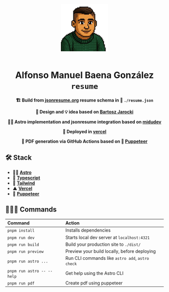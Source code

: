 <div align="center">
   <img src="./public/habbo.webp" " height="150px" width="auto">
   <br><br>
   <h1>
      Alfonso Manuel Baena González <code>resume</code>
   </h1>
   <b>
      <p>
         🏗️ Build from <a href="https://jsonresume.org/schema/">jsonresume.org</a> resume schema in 📄 <code>./resume.json</code>
      </p>
      <p>
         🎨 Design and 💡 idea based on <a href="https://github.com/BartoszJarocki/cv">Bartosz Jarocki</a>
      </p>
      <p>
         👨‍🚀 Astro implementation and jsonresume integration based on <a href="https://github.com/midudev/minimalist-portfolio-json/tree/main">midudev</a>
      </p>
      <p>
         🚀 Deployed in <a href="https://vercel.com/">vercel</a>
      </p>
      <p>
         🔖 PDF generation via GitHub Actions based on 🐶 <a href="https://pptr.dev/">Puppeteer</a>
      </p>
      <p>
      </p>
   </b>

</div>

## 🛠️ Stack

- 👨‍🚀 **[Astro](https://astro.build/)**
- 🔷 **[Typescript](https://www.typescriptlang.org/)**
- 🌊 **[Tailwind](https://www.typescriptlang.org/)**
- ▲ **[Vercel](https://vercel.com/)**
- 🤖 **[Puppeteer](https://pptr.dev/)**

## 🧙🏻‍♂️ Commands

| Command                    | Action                                           |
| :------------------------- | :----------------------------------------------- |
| `pnpm install`             | Installs dependencies                            |
| `pnpm run dev`             | Starts local dev server at `localhost:4321`      |
| `pnpm run build`           | Build your production site to `./dist/`          |
| `pnpm run preview`         | Preview your build locally, before deploying     |
| `pnpm run astro ...`       | Run CLI commands like `astro add`, `astro check` |
| `pnpm run astro -- --help` | Get help using the Astro CLI                     |
| `pnpm run pdf`             | Create pdf using puppeteer                       |
